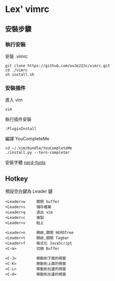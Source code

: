 # Lex' vimrc
## 安裝步驟 
### 執行安裝
安裝 .vimrc
```
git clone https://github.com/ox3e223c/vimrc.git
cd ./vimrc
sh install.sh
```

### 安裝插件
進入 vim
```
vim
```
執行插件安裝 
```
:PluginInstall
```
編譯 YouCompleteMe
```
cd ~/.vim/bundle/YouCompleteMe
./install.py --tern-completer
```
安裝字體
[nerd-fonts](https://github.com/ryanoasis/nerd-fonts)

## Hotkey
預設空白鍵為 Leader 鍵
```
<Leader>w     關閉 buffer
<Leader>s     儲存檔案 
<Leader>q     退出 vim 
<Leader>c     複製
<Leader>v     貼上

<Leader>n     開啟,關閉 NERDTree
<Leader>t     開啟,關閉 Tagbar
<Leader>f     格式化 JavaScript
<C-m>         切換 Buffer

<C-J>         移動到下面的視窗 
<C-K>         移動到上面的視窗 
<C-L>         移動到右邊的視窗 
<C-H>         移動到左邊的視窗 
```

